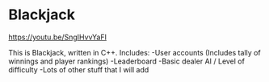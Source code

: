 # Blackjack

https://youtu.be/SngIHvvYaFI

This is Blackjack, written in C++. Includes:
-User accounts (Includes tally of winnings and player rankings)
-Leaderboard
-Basic dealer AI / Level of difficulty 
-Lots of other stuff that I will add
